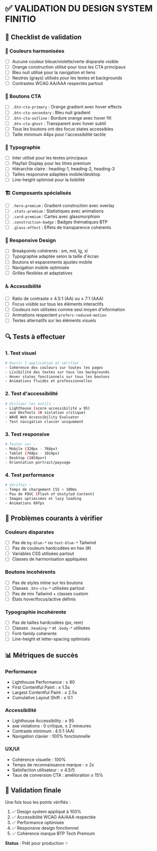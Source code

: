 # ✅ VALIDATION DU DESIGN SYSTEM FINITIO

## 🎯 Checklist de validation

### 🎨 Couleurs harmonisées
- [ ] Aucune couleur bleue/violette/verte disparate visible
- [ ] Orange construction utilisé pour tous les CTA principaux
- [ ] Bleu nuit utilisé pour la navigation et liens
- [ ] Neutres (grays) utilisés pour les textes et backgrounds
- [ ] Contrastes WCAG AA/AAA respectés partout

### 🔘 Boutons CTA
- [ ] `.btn-cta-primary` : Orange gradient avec hover effects
- [ ] `.btn-cta-secondary` : Bleu nuit gradient
- [ ] `.btn-cta-outline` : Bordure orange avec hover fill
- [ ] `.btn-cta-ghost` : Transparent avec hover subtil
- [ ] Tous les boutons ont des focus states accessibles
- [ ] Taille minimum 44px pour l'accessibilité tactile

### 📝 Typographie
- [ ] Inter utilisé pour les textes principaux
- [ ] Playfair Display pour les titres premium
- [ ] Hiérarchie claire : heading-1, heading-2, heading-3
- [ ] Tailles responsive adaptées mobile/desktop
- [ ] Line-height optimisé pour la lisibilité

### 🏗️ Composants spécialisés
- [ ] `.hero-premium` : Gradient construction avec overlay
- [ ] `.stats-premium` : Statistiques avec animations
- [ ] `.card-premium` : Cartes avec glassmorphism
- [ ] `.construction-badge` : Badges thématiques BTP
- [ ] `.glass-effect` : Effets de transparence cohérents

### 📱 Responsive Design
- [ ] Breakpoints cohérents : sm, md, lg, xl
- [ ] Typographie adaptée selon la taille d'écran
- [ ] Boutons et espacements ajustés mobile
- [ ] Navigation mobile optimisée
- [ ] Grilles flexibles et adaptatives

### ♿ Accessibilité
- [ ] Ratio de contraste ≥ 4.5:1 (AA) ou ≥ 7:1 (AAA)
- [ ] Focus visible sur tous les éléments interactifs
- [ ] Couleurs non utilisées comme seul moyen d'information
- [ ] Animations respectent `prefers-reduced-motion`
- [ ] Textes alternatifs sur les éléments visuels

## 🔍 Tests à effectuer

### 1. Test visuel
```bash
# Ouvrir l'application et vérifier :
- Cohérence des couleurs sur toutes les pages
- Lisibilité des textes sur tous les backgrounds
- Hover states fonctionnels sur tous les boutons
- Animations fluides et professionnelles
```

### 2. Test d'accessibilité
```bash
# Utiliser les outils :
- Lighthouse (score accessibilité ≥ 95)
- axe DevTools (0 violation critique)
- WAVE Web Accessibility Evaluator
- Test navigation clavier uniquement
```

### 3. Test responsive
```bash
# Tester sur :
- Mobile (320px - 768px)
- Tablet (768px - 1024px)  
- Desktop (1024px+)
- Orientation portrait/paysage
```

### 4. Test performance
```bash
# Vérifier :
- Temps de chargement CSS < 100ms
- Pas de FOUC (Flash of Unstyled Content)
- Images optimisées et lazy loading
- Animations 60fps
```

## 🚨 Problèmes courants à vérifier

### Couleurs disparates
- [ ] Pas de `bg-blue-*` ou `text-blue-*` Tailwind
- [ ] Pas de couleurs hardcodées en hex (#)
- [ ] Variables CSS utilisées partout
- [ ] Classes de harmonisation appliquées

### Boutons incohérents
- [ ] Pas de styles inline sur les boutons
- [ ] Classes `.btn-cta-*` utilisées partout
- [ ] Pas de mix Tailwind + classes custom
- [ ] États hover/focus/active définis

### Typographie incohérente
- [ ] Pas de tailles hardcodées (px, rem)
- [ ] Classes `.heading-*` et `.body-*` utilisées
- [ ] Font-family cohérente
- [ ] Line-height et letter-spacing optimisés

## 📊 Métriques de succès

### Performance
- Lighthouse Performance : ≥ 90
- First Contentful Paint : ≤ 1.5s
- Largest Contentful Paint : ≤ 2.5s
- Cumulative Layout Shift : ≤ 0.1

### Accessibilité  
- Lighthouse Accessibility : ≥ 95
- axe violations : 0 critique, ≤ 2 mineures
- Contraste minimum : 4.5:1 (AA)
- Navigation clavier : 100% fonctionnelle

### UX/UI
- Cohérence visuelle : 100%
- Temps de reconnaissance marque : ≤ 2s
- Satisfaction utilisateur : ≥ 4.5/5
- Taux de conversion CTA : amélioration ≥ 15%

## 🎯 Validation finale

Une fois tous les points vérifiés :
1. ✅ Design system appliqué à 100%
2. ✅ Accessibilité WCAG AA/AAA respectée  
3. ✅ Performance optimisée
4. ✅ Responsive design fonctionnel
5. ✅ Cohérence marque BTP Tech Premium

**Status** : Prêt pour production ✨
